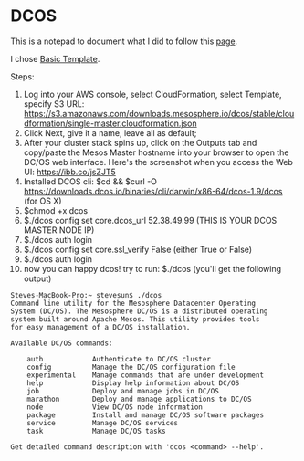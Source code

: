 # DCOS
This is a notepad to document what I did to follow this [page](https://dcos.io/install/).

I chose [Basic Template](https://dcos.io/docs/1.9/administration/installing/cloud/aws/basic/).

Steps:
1. Log into your AWS console, select CloudFormation, select Template, specify S3 URL: https://s3.amazonaws.com/downloads.mesosphere.io/dcos/stable/cloudformation/single-master.cloudformation.json
2. Click Next, give it a name, leave all as default;
3. After your cluster stack spins up, click on the Outputs tab and copy/paste the Mesos Master hostname into your browser to open the DC/OS web interface.
Here's the screenshot when you access the Web UI:
https://ibb.co/jsZJT5
4. Installed DCOS cli: $cd && $curl -O https://downloads.dcos.io/binaries/cli/darwin/x86-64/dcos-1.9/dcos (for OS X)
5. $chmod +x dcos
6. $./dcos config set core.dcos_url 52.38.49.99 (THIS IS YOUR DCOS MASTER NODE IP)
7. $./dcos auth login
8. $./dcos config set core.ssl_verify False (either True or False)
9. $./dcos auth login
10. now you can happy dcos! try to run: $./dcos (you'll get the following output)

```
Steves-MacBook-Pro:~ stevesun$ ./dcos
Command line utility for the Mesosphere Datacenter Operating
System (DC/OS). The Mesosphere DC/OS is a distributed operating
system built around Apache Mesos. This utility provides tools
for easy management of a DC/OS installation.

Available DC/OS commands:

	auth           	Authenticate to DC/OS cluster
	config         	Manage the DC/OS configuration file
	experimental   	Manage commands that are under development
	help           	Display help information about DC/OS
	job            	Deploy and manage jobs in DC/OS
	marathon       	Deploy and manage applications to DC/OS
	node           	View DC/OS node information
	package        	Install and manage DC/OS software packages
	service        	Manage DC/OS services
	task           	Manage DC/OS tasks

Get detailed command description with 'dcos <command> --help'.
```